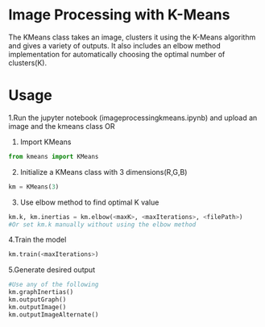 # Image Processing with K-Means
The KMeans class takes an image, clusters it using the K-Means algorithm and gives a variety of outputs.  It also includes an elbow method implementation for automatically choosing the optimal number of clusters(K).
# Usage
1.Run the jupyter notebook (imageprocessingkmeans.ipynb) and upload an image and the kmeans class
OR
1. Import KMeans
```python
from kmeans import KMeans
```
2. Initialize a KMeans class with 3 dimensions(R,G,B)
```python
km = KMeans(3)
```
3. Use elbow method to find optimal K value
```python
km.k, km.inertias = km.elbow(<maxK>, <maxIterations>, <filePath>)
#Or set km.k manually without using the elbow method
```
4.Train the model
```python
km.train(<maxIterations>)
```
5.Generate desired output
```python
#Use any of the following
km.graphInertias()
km.outputGraph()
km.outputImage()
km.outputImageAlternate()
```
